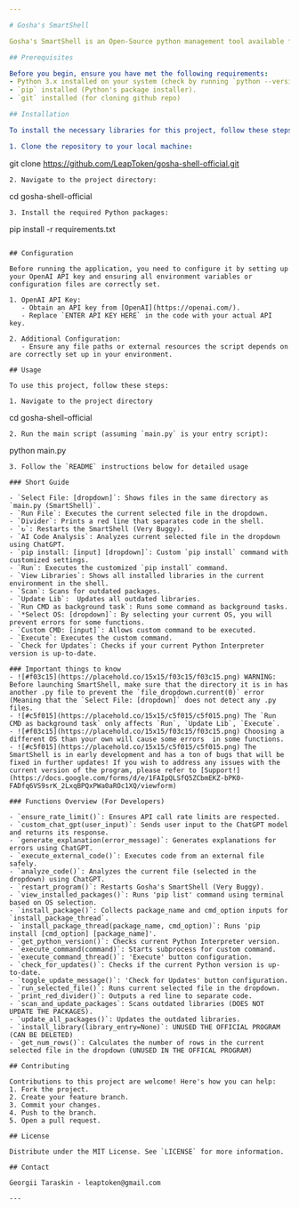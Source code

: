 ```yaml
---

# Gosha's SmartShell

Gosha's SmartShell is an Open-Source python management tool available for everyone. It's a customizable and user-friendly interface packed with powerful features. Whether you're a tech enthusiast or a casual user, Gosha's SmartShell is designed to enhance your digital experience!

## Prerequisites

Before you begin, ensure you have met the following requirements:
- Python 3.x installed on your system (check by running `python --version` or `python3 --version` in your terminal/command prompt).
- `pip` installed (Python's package installer).
- `git` installed (for cloning github repo)

## Installation

To install the necessary libraries for this project, follow these steps:

1. Clone the repository to your local machine:
```
git clone https://github.com/LeapToken/gosha-shell-official.git
```
2. Navigate to the project directory:
```
cd gosha-shell-official
```
3. Install the required Python packages:
```
pip install -r requirements.txt
```

## Configuration

Before running the application, you need to configure it by setting up your OpenAI API key and ensuring all environment variables or configuration files are correctly set.

1. OpenAI API Key:
   - Obtain an API key from [OpenAI](https://openai.com/).
   - Replace `ENTER API KEY HERE` in the code with your actual API key.

2. Additional Configuration:
   - Ensure any file paths or external resources the script depends on are correctly set up in your environment.

## Usage

To use this project, follow these steps:

1. Navigate to the project directory
```
cd gosha-shell-official
```
2. Run the main script (assuming `main.py` is your entry script):
```
python main.py
```
3. Follow the `README` instructions below for detailed usage

### Short Guide

- `Select File: [dropdown]`: Shows files in the same directory as `main.py (SmartShell)`.
- `Run File`: Executes the current selected file in the dropdown.
- `Divider`: Prints a red line that separates code in the shell.
- `↻`: Restarts the SmartShell (Very Buggy).
- `AI Code Analysis`: Analyzes current selected file in the dropdown using ChatGPT.
- `pip install: [input] [dropdown]`: Custom `pip install` command with customized settings.
- `Run`: Executes the customized `pip install` command.
- `View Libraries`: Shows all installed libraries in the current environment in the shell.
- `Scan`: Scans for outdated packages.
- `Update Lib`:  Updates all outdated libraries.
- `Run CMD as background task`: Runs some command as background tasks.
- `*Select OS: [dropdown]`: By selecting your current OS, you will prevent errors for some functions.
- `Custom CMD: [input]`: Allows custom command to be executed.
- `Execute`: Executes the custom command.
- `Check for Updates`: Checks if your current Python Interpreter version is up-to-date.

### Important things to know
- ![#f03c15](https://placehold.co/15x15/f03c15/f03c15.png) WARNING: Before launching SmartShell, make sure that the directory it is in has another .py file to prevent the `file_dropdown.current(0)` error (Meaning that the `Select File: [dropdown]` does not detect any .py files.
- ![#c5f015](https://placehold.co/15x15/c5f015/c5f015.png) The `Run CMD as background task` only affects `Run`, `Update Lib`, `Execute`.
- ![#f03c15](https://placehold.co/15x15/f03c15/f03c15.png) Choosing a different OS than your own will cause some errors  in some functions.
- ![#c5f015](https://placehold.co/15x15/c5f015/c5f015.png) The SmartShell is in early development and has a ton of bugs that will be fixed in further updates! If you wish to address any issues with the current version of the program, please refer to [Support!](https://docs.google.com/forms/d/e/1FAIpQLSfQ5ZCbmEKZ-bPK0-FADfq6VS9srK_2LxqBPQxPWa0aROc1XQ/viewform)

### Functions Overview (For Developers)

- `ensure_rate_limit()`: Ensures API call rate limits are respected.
- `custom_chat_gpt(user_input)`: Sends user input to the ChatGPT model and returns its response.
- `generate_explanation(error_message)`: Generates explanations for errors using ChatGPT.
- `execute_external_code()`: Executes code from an external file safely.
- `analyze_code()`: Analyzes the current file (selected in the dropdown) using ChatGPT.
- `restart_program()`: Restarts Gosha's SmartShell (Very Buggy).
- `view_installed_packages()`: Runs 'pip list' command using terminal based on OS selection.
- `install_package()`: Collects package_name and cmd_option inputs for `install_package_thread`.
- `install_package_thread(package_name, cmd_option)`: Runs 'pip install [cmd_option] [package_name]'.
- `get_python_version()`: Checks current Python Interpreter version.
- `execute_command(command)`: Starts subprocess for custom command.
- `execute_command_thread()`: 'Execute' button configuration.
- `check_for_updates()`: Checks if the current Python version is up-to-date.
- `toggle_update_message()`: 'Check for Updates' button configuration.
- `run_selected_file()`: Runs current selected file in the dropdown.
- `print_red_divider()`: Outputs a red line to separate code.
- `scan_and_update_packages`: Scans outdated libraries (DOES NOT UPDATE THE PACKAGES).
- `update_all_packages()`: Updates the outdated libraries.
- `install_library(library_entry=None)`: UNUSED THE OFFICIAL PROGRAM (CAN BE DELETED)
- `get_num_rows()`: Calculates the number of rows in the current selected file in the dropdown (UNUSED IN THE OFFICAL PROGRAM)

## Contributing

Contributions to this project are welcome! Here's how you can help:
1. Fork the project.
2. Create your feature branch.
3. Commit your changes.
4. Push to the branch.
5. Open a pull request.

## License

Distribute under the MIT License. See `LICENSE` for more information.

## Contact

Georgii Taraskin - leaptoken@gmail.com

---
```

